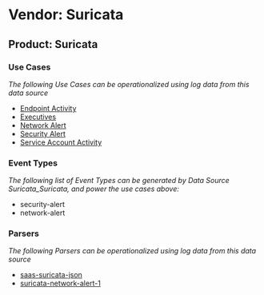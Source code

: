 Vendor: Suricata
================
Product: Suricata
-----------------

### Use Cases

_The following Use Cases can be operationalized using log data from this data source_

* [Endpoint Activity](../UseCases/usecase_endpoint_activity.md)
* [Executives](../UseCases/usecase_executives.md)
* [Network Alert](../UseCases/usecase_network_alert.md)
* [Security Alert](../UseCases/usecase_security_alert.md)
* [Service Account Activity](../UseCases/usecase_service_account_activity.md)


### Event Types

_The following list of Event Types can be generated by Data Source Suricata_Suricata, and power the use cases above:_

- security-alert
- network-alert


### Parsers

_The following Parsers can be operationalized using log data from this data source_

* [saas-suricata-json](../Parsers/parserContent_saas-suricata-json.md)
* [suricata-network-alert-1](../Parsers/parserContent_suricata-network-alert-1.md)
